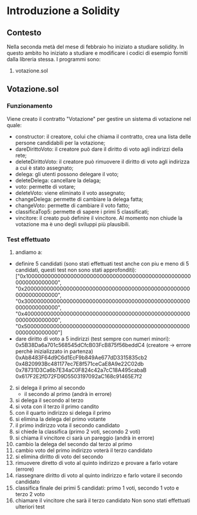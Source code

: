 # Introduzione a Solidity

## Contesto
Nella seconda metà del mese di febbraio ho iniziato a studiare solidity. In questo ambito ho iniziato a studiare e modificare i codici di esempio forniti dalla libreria stessa.
I programmi sono:
1) votazione.sol

## Votazione.sol 
### Funzionamento
Viene creato il contratto "Votazione" per gestire un sistema di votazione nel quale:
 - constructor: il creatore, colui che chiama il contratto, crea una lista delle persone candidabili per la votazione;
 - dareDirittoVoto: il creatore può dare il diritto di voto agli indirizzi della rete;
 - deleteDirittoVoto: il creatore può rimuovere il diritto di voto agli indirizza a cui è stato assegnato;
 - delega: gli utenti possono delegare il voto;
 - deleteDelega: cancellare la delaga;
 - voto: permette di votare;
 - deleteVoto: viene eliminato il voto assegnato;
 - changeDelega: permette di cambiare la delega fatta;
 - changeVoto: permette di cambiare il voto fatto; 
 - classificaTop5: permette di sapere i primi 5 classificati;
 - vincitore: il creato può definire il vincitore. Al momento non chiude la votazione ma è uno degli sviluppi più plausibili.
### Test effettuato 
1) andiamo a: 
 - definire 5 candidati (sono stati effettuati test anche con piu e meno di 5 candidati, questi test non sono stati approfonditi):
		["0x1000000000000000000000000000000000000000000000000000000000000000",
		"0x2000000000000000000000000000000000000000000000000000000000000000",
		"0x3000000000000000000000000000000000000000000000000000000000000000",
		"0x4000000000000000000000000000000000000000000000000000000000000000",
		"0x5000000000000000000000000000000000000000000000000000000000000000"]
 - dare diritto di voto a 5 indirizzi (test sempre con numeri minori):
	0x5B38Da6a701c568545dCfcB03FcB875f56beddC4 (creatore -> errore perchè inizializzato in partenza)
	0xAb8483F64d9C6d1EcF9b849Ae677dD3315835cb2
	0x4B20993Bc481177ec7E8f571ceCaE8A9e22C02db
	0x78731D3Ca6b7E34aC0F824c42a7cC18A495cabaB
	0x617F2E2fD72FD9D5503197092aC168c91465E7f2
2) si delega il primo al secondo 
     - il secondo al primo (andrà in errore)
3) si delega il secondo al terzo
4) si vota con il terzo il primo candito
6) con il quarto indirizzo si delega il primo
5) si elimina la delega del primo votante
7) il primo indirizzo vota il secondo candidato
8) si chiede la classifica (primo 2 voti, secondo 2 voti)
9) si chiama il vincitore ci sarà un pareggio (andrà in errore)
10) cambio la delega del secondo dal terzo al primo
11) cambio voto del primo indirizzo voterà il terzo candidato
12) si elimina diritto di voto del secondo 
13) rimuovere diretto di voto al quinto indirizzo e provare a farlo votare (errore)
14) riassegnare diritto di voto al quinto indirizzo e farlo votare il secondo candidato
15) classifica finale dei primi 5 candidati: primo 1 voti, secondo 1 voto e terzo 2 voto
16) chiamare il vincitore che sarà il terzo candidato
Non sono stati effettuati ulteriori test
